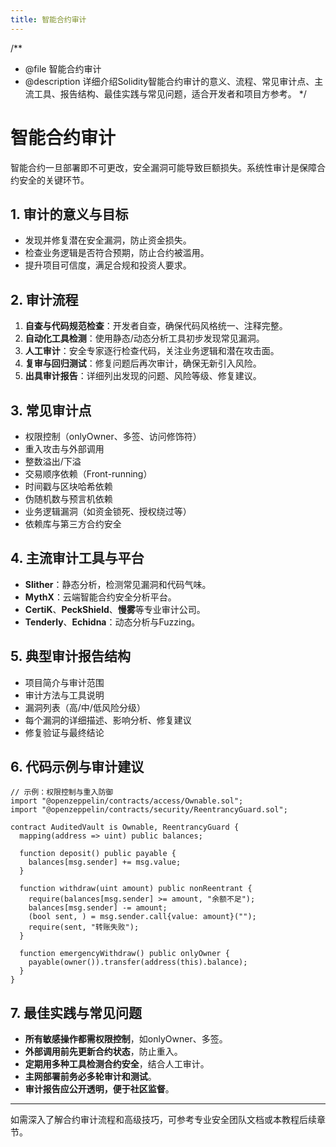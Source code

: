 ```yaml
---
title: 智能合约审计
---
```


/**
 * @file 智能合约审计
 * @description 详细介绍Solidity智能合约审计的意义、流程、常见审计点、主流工具、报告结构、最佳实践与常见问题，适合开发者和项目方参考。
 */

# 智能合约审计

智能合约一旦部署即不可更改，安全漏洞可能导致巨额损失。系统性审计是保障合约安全的关键环节。

## 1. 审计的意义与目标
- 发现并修复潜在安全漏洞，防止资金损失。
- 检查业务逻辑是否符合预期，防止合约被滥用。
- 提升项目可信度，满足合规和投资人要求。

## 2. 审计流程
1. **自查与代码规范检查**：开发者自查，确保代码风格统一、注释完整。
2. **自动化工具检测**：使用静态/动态分析工具初步发现常见漏洞。
3. **人工审计**：安全专家逐行检查代码，关注业务逻辑和潜在攻击面。
4. **复审与回归测试**：修复问题后再次审计，确保无新引入风险。
5. **出具审计报告**：详细列出发现的问题、风险等级、修复建议。

## 3. 常见审计点
- 权限控制（onlyOwner、多签、访问修饰符）
- 重入攻击与外部调用
- 整数溢出/下溢
- 交易顺序依赖（Front-running）
- 时间戳与区块哈希依赖
- 伪随机数与预言机依赖
- 业务逻辑漏洞（如资金锁死、授权绕过等）
- 依赖库与第三方合约安全

## 4. 主流审计工具与平台
- **Slither**：静态分析，检测常见漏洞和代码气味。
- **MythX**：云端智能合约安全分析平台。
- **CertiK**、**PeckShield**、**慢雾**等专业审计公司。
- **Tenderly**、**Echidna**：动态分析与Fuzzing。

## 5. 典型审计报告结构
- 项目简介与审计范围
- 审计方法与工具说明
- 漏洞列表（高/中/低风险分级）
- 每个漏洞的详细描述、影响分析、修复建议
- 修复验证与最终结论

## 6. 代码示例与审计建议

```solidity
// 示例：权限控制与重入防御
import "@openzeppelin/contracts/access/Ownable.sol";
import "@openzeppelin/contracts/security/ReentrancyGuard.sol";

contract AuditedVault is Ownable, ReentrancyGuard {
  mapping(address => uint) public balances;

  function deposit() public payable {
    balances[msg.sender] += msg.value;
  }

  function withdraw(uint amount) public nonReentrant {
    require(balances[msg.sender] >= amount, "余额不足");
    balances[msg.sender] -= amount;
    (bool sent, ) = msg.sender.call{value: amount}("");
    require(sent, "转账失败");
  }

  function emergencyWithdraw() public onlyOwner {
    payable(owner()).transfer(address(this).balance);
  }
}
```

## 7. 最佳实践与常见问题
- **所有敏感操作都需权限控制**，如onlyOwner、多签。
- **外部调用前先更新合约状态**，防止重入。
- **定期用多种工具检测合约安全**，结合人工审计。
- **主网部署前务必多轮审计和测试**。
- **审计报告应公开透明，便于社区监督**。

---

如需深入了解合约审计流程和高级技巧，可参考专业安全团队文档或本教程后续章节。 